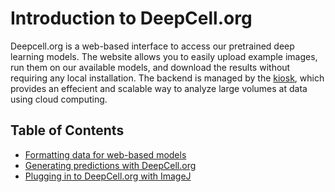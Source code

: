 # Introduction to DeepCell.org
Deepcell.org is a web-based interface to access our pretrained deep learning models. The website allows you to easily upload example images, run them on our available models, and download the results without requiring any local installation. The backend is managed by the [kiosk](https://github.com/vanvalenlab/kiosk-console), which provides an effecient and scalable way to analyze large volumes at data using cloud computing. 
## Table of Contents

* [Formatting data for web-based models](models.md)
* [Generating predictions with DeepCell.org](website.md)
* [Plugging in to DeepCell.org with ImageJ](plugin.md)
